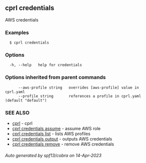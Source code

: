 ## cprl credentials

AWS credentials

### Examples

```
  $ cprl credentials
```

### Options

```
  -h, --help   help for credentials
```

### Options inherited from parent commands

```
      --aws-profile string   overrides [aws-profile] value in cprl.yaml
      --profile string       references a profile in cprl.yaml (default "default")
```

### SEE ALSO

* [cprl](cprl.md)	 - cprl
* [cprl credentials assume](cprl_credentials_assume.md)	 - assume AWS role
* [cprl credentials list](cprl_credentials_list.md)	 - lists AWS profiles
* [cprl credentials output](cprl_credentials_output.md)	 - outputs AWS credentials
* [cprl credentials remove](cprl_credentials_remove.md)	 - remove AWS credentials

###### Auto generated by spf13/cobra on 14-Apr-2023
